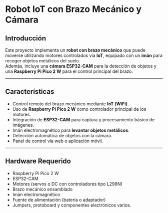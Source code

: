 # Robot IoT con Brazo Mecánico y Cámara

## Introducción

Este proyecto implementa un **robot con brazo mecánico** que puede moverse utilizando motores controlados vía **IoT**, equipado con un **imán** para recoger objetos metálicos del suelo.  
Además, incluye una **cámara ESP32-CAM** para la detección de objetos y una **Raspberry Pi Pico 2 W** para el control principal del brazo.

---

## Características

- Control remoto del brazo mecánico mediante **IoT (WiFi)**.  
- Uso de **Raspberry Pi Pico 2 W** como controlador principal de los motores.  
- Integración de **ESP32-CAM** para captura y procesamiento básico de imágenes.  
- Imán electromagnético para **levantar objetos metálicos**.  
- Detección automática de objetos con la cámara.  
- Panel de control vía web o aplicación móvil.  

---

## Hardware Requerido

- Raspberry Pi Pico 2 W  
- ESP32-CAM  
- Motores (servos o DC con controladores tipo L298N)  
- Brazo mecánico ensamblado  
- Imán electromagnético  
- Fuente de alimentación (batería o adaptador)  
- Jumpers, protoboard y componentes electrónicos varios. 
